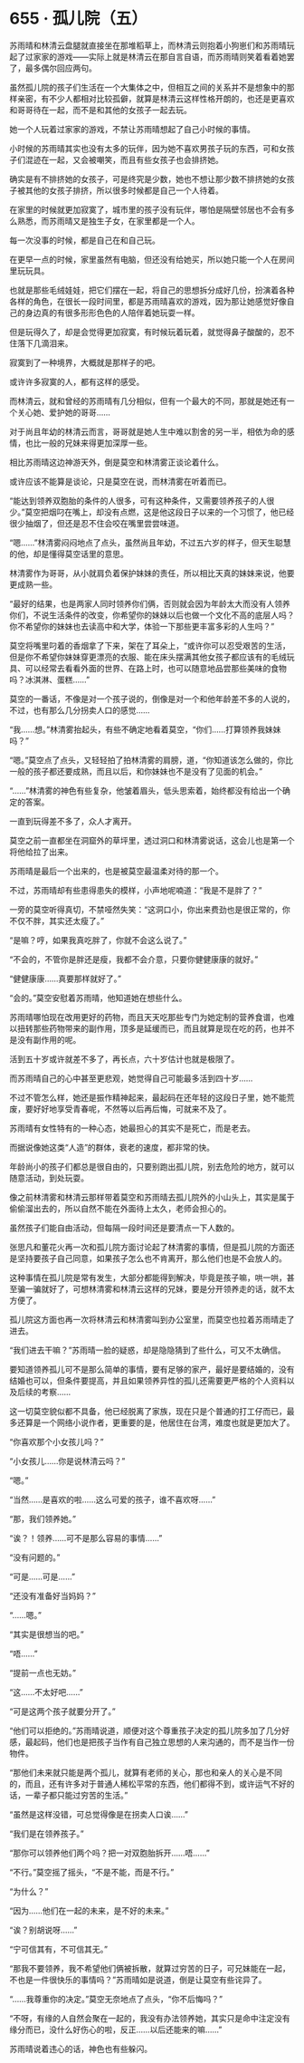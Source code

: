 # 655 · 孤儿院（五）

苏雨晴和林清云盘腿就直接坐在那堆稻草上，而林清云则抱着小狗崽们和苏雨晴玩起了过家家的游戏——实际上就是林清云在那自言自语，而苏雨晴则笑着看着她罢了，最多偶尔回应两句。

虽然孤儿院的孩子们生活在一个大集体之中，但相互之间的关系并不是想象中的那样亲密，有不少人都相对比较孤僻，就算是林清云这样性格开朗的，也还是更喜欢和哥哥待在一起，而不是和其他的女孩子一起去玩。

她一个人玩着过家家的游戏，不禁让苏雨晴想起了自己小时候的事情。

小时候的苏雨晴其实也没有太多的玩伴，因为她不喜欢男孩子玩的东西，可和女孩子们混迹在一起，又会被嘲笑，而且有些女孩子也会排挤她。

确实是有不排挤她的女孩子，可是终究是少数，她也不想让那少数不排挤她的女孩子被其他的女孩子排挤，所以很多时候都是自己一个人待着。

在家里的时候就更加寂寞了，城市里的孩子没有玩伴，哪怕是隔壁邻居也不会有多么熟悉，而苏雨晴又是独生子女，在家里都是一个人。

每一次没事的时候，都是自己在和自己玩。

在更早一点的时候，家里虽然有电脑，但还没有给她买，所以她只能一个人在房间里玩玩具。

也就是那些毛绒娃娃，把它们摆在一起，将自己的思想拆分成好几份，扮演着各种各样的角色，在很长一段时间里，都是苏雨晴喜欢的游戏，因为那让她感觉好像自己的身边真的有很多形形色色的人陪伴着她玩耍一样。

但是玩得久了，却是会觉得更加寂寞，有时候玩着玩着，就觉得鼻子酸酸的，忍不住落下几滴泪来。

寂寞到了一种境界，大概就是那样子的吧。

或许许多寂寞的人，都有这样的感受。

而林清云，就和曾经的苏雨晴有几分相似，但有一个最大的不同，那就是她还有一个关心她、爱护她的哥哥……

对于尚且年幼的林清云而言，哥哥就是她人生中难以割舍的另一半，相依为命的感情，也比一般的兄妹来得更加深厚一些。

相比苏雨晴这边神游天外，倒是莫空和林清雾正谈论着什么。

或许应该不能算是谈论，只是莫空在说，而林清雾在听着而已。

“能达到领养双胞胎的条件的人很多，可有这种条件，又需要领养孩子的人很少。”莫空把烟叼在嘴上，却没有点燃，这是他这段日子以来的一个习惯了，他已经很少抽烟了，但还是忍不住会咬在嘴里尝尝味道。

“嗯……”林清雾闷闷地点了点头，虽然尚且年幼，不过五六岁的样子，但天生聪慧的他，却是懂得莫空话里的意思。

林清雾作为哥哥，从小就肩负着保护妹妹的责任，所以相比天真的妹妹来说，他要更成熟一些。

“最好的结果，也是两家人同时领养你们俩，否则就会因为年龄太大而没有人领养你们，不说生活条件的改变，你希望你的妹妹以后也做一个文化不高的底层人吗？你不希望你的妹妹也去读高中和大学，体验一下那些更丰富多彩的人生吗？”

莫空将嘴里叼着的香烟拿了下来，架在了耳朵上，“或许你可以忍受艰苦的生活，但是你不希望你妹妹穿更漂亮的衣服、能在床头摆满其他女孩子都应该有的毛绒玩具、可以经常去看看外面的世界、在路上时，也可以随意地品尝那些美味的食物吗？冰淇淋、蛋糕……”

莫空的一番话，不像是对一个孩子说的，倒像是对一个和他年龄差不多的人说的，不过，也有那么几分拐卖人口的感觉……

“我……想。”林清雾抬起头，有些不确定地看着莫空，“你们……打算领养我妹妹吗？”

“嗯。”莫空点了点头，又轻轻拍了拍林清雾的肩膀，道，“你知道该怎么做的，你比一般的孩子都还要成熟，而且以后，和你妹妹也不是没有了见面的机会。”

“……”林清雾的神色有些复杂，他皱着眉头，低头思索着，始终都没有给出一个确定的答案。

一直到玩得差不多了，众人才离开。

莫空之前一直都坐在洞窟外的草坪里，透过洞口和林清雾说话，这会儿也是第一个将他给拉了出来。

苏雨晴是最后一个出来的，也是被莫空最温柔对待的那一个。

不过，苏雨晴却有些患得患失的模样，小声地呢喃道：“我是不是胖了？”

一旁的莫空听得真切，不禁哑然失笑：“这洞口小，你出来费劲也是很正常的，你不仅不胖，其实还太瘦了。”

“是嘛？哼，如果我真吃胖了，你就不会这么说了。”

“不会的，不管你是胖还是瘦，我都不会介意，只要你健健康康的就好。”

“健健康康……真要那样就好了。”

“会的。”莫空安慰着苏雨晴，他知道她在想些什么。

苏雨晴哪怕现在改用更好的药物，而且天天吃那些专门为她定制的营养食谱，也难以扭转那些药物带来的副作用，顶多是延缓而已，而且就算是现在吃的药，也并不是没有副作用的呢。

活到五十岁或许就差不多了，再长点，六十岁估计也就是极限了。

而苏雨晴自己的心中甚至更悲观，她觉得自己可能最多活到四十岁……

不过不管怎么样，她还是振作精神起来，最起码在还年轻的这段日子里，她不能荒废，要好好地享受青春呢，不然等以后再后悔，可就来不及了。

苏雨晴有女性特有的一种心态，她最担心的其实不是死亡，而是老去。

而据说像她这类“人造”的群体，衰老的速度，都非常的快。

年龄尚小的孩子们都总是很自由的，只要别跑出孤儿院，别去危险的地方，就可以随意活动，到处玩耍。

像之前林清雾和林清云那样带着莫空和苏雨晴去孤儿院外的小山头上，其实是属于偷偷溜出去的，所以自然不能在外面待上太久，老师会担心的。

虽然孩子们能自由活动，但每隔一段时间还是要清点一下人数的。

张思凡和董花火再一次和孤儿院方面讨论起了林清雾的事情，但是孤儿院的方面还是坚持要孩子自己同意，如果孩子怎么也不肯离开，那么他们也是不会放人的。

这种事情在孤儿院是常有发生，大部分都能得到解决，毕竟是孩子嘛，哄一哄，甚至骗一骗就好了，可想林清雾和林清云这样的兄妹，要是分开领养走的话，就不太方便了。

孤儿院这方面也再一次将林清云和林清雾叫到办公室里，而莫空也拉着苏雨晴走了进去。

“我们进去干嘛？”苏雨晴一脸的疑惑，却是隐隐猜到了些什么，可又不太确信。

要知道领养孤儿可不是那么简单的事情，要有足够的家产，最好是要结婚的，没有结婚也可以，但条件要提高，并且如果领养异性的孤儿还需要更严格的个人资料以及后续的考察……

这一切莫空貌似都不具备，他已经脱离了家族，现在只是个普通的打工仔而已，最多还算是一个网络小说作者，更重要的是，他居住在台湾，难度也就是更加大了。

“你喜欢那个小女孩儿吗？”

“小女孩儿……你是说林清云吗？”

“嗯。”

“当然……是喜欢的啦……这么可爱的孩子，谁不喜欢呀……”

“那，我们领养她。”

“诶？！领养……可不是那么容易的事情……”

“没有问题的。”

“可是……可是……”

“还没有准备好当妈妈？”

“……嗯。”

“其实是很想当的吧。”

“唔……”

“提前一点也无妨。”

“这……不太好吧……”

“可是这两个孩子就要分开了。”

“他们可以拒绝的。”苏雨晴说道，顺便对这个尊重孩子决定的孤儿院多加了几分好感，最起码，他们也是把孩子当作有自己独立思想的人来沟通的，而不是当作一份物件。

“那他们未来就只能是两个孤儿，就算有老师的关心，那也和亲人的关心是不同的，而且，还有许多对于普通人稀松平常的东西，他们都得不到，或许运气不好的话，一辈子都只能过穷苦的生活。”

“虽然是这样没错，可总觉得像是在拐卖人口诶……”

“我们是在领养孩子。”

“那你可以领养他们两个吗？把一对双胞胎拆开……唔……”

“不行。”莫空摇了摇头，“不是不能，而是不行。”

“为什么？”

“因为……他们在一起的未来，是不好的未来。”

“诶？别胡说呀……”

“宁可信其有，不可信其无。”

“那我不要领养，我不希望他们俩被拆散，就算过穷苦的日子，可兄妹能在一起，不也是一件很快乐的事情吗？”苏雨晴如是说道，倒是让莫空有些诧异了。

“……我尊重你的决定。”莫空无奈地点了点头，“你不后悔吗？”

“不呀，有缘的人自然会聚在一起的，我没有办法领养她，其实只是命中注定没有缘分而已，没什么好伤心的啦，反正……以后还能来的嘛……”

苏雨晴说着违心的话，神色也有些躲闪。
